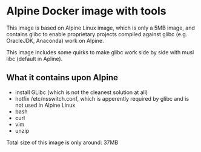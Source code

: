 # Alpine Docker image with tools

This image is based on Alpine Linux image, which is only a 5MB image, and contains glibc to enable
proprietary projects compiled against glibc (e.g. OracleJDK, Anaconda) work on Alpine.

This image includes some quirks to make glibc work side by side with musl libc (default in Apline).

## What it contains upon Alpine

 - install GLibc (which is not the cleanest solution at all)
 - hotfix /etc/nsswitch.conf, which is apperently required by glibc and is not used in Alpine Linux
 - bash
 - curl
 - vim
 - unzip

Total size of this image is only around: 37MB